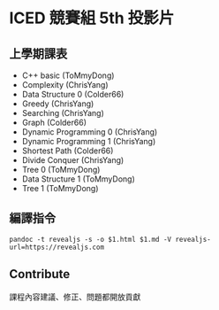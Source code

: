 # ICED 競賽組 5th 投影片

## 上學期課表

- C++ basic	            (ToMmyDong)
- Complexity	        (ChrisYang)
- Data Structure 0	    (Colder66)
- Greedy	            (ChrisYang)
- Searching	            (ChrisYang)
- Graph             	(Colder66)
- Dynamic Programming 0	(ChrisYang)
- Dynamic Programming 1	(ChrisYang)
- Shortest Path	        (Colder66)
- Divide Conquer	    (ChrisYang)
- Tree 0	            (ToMmyDong)
- Data Structure 1	    (ToMmyDong)
- Tree 1	            (ToMmyDong)

## 編譯指令

```
pandoc -t revealjs -s -o $1.html $1.md -V revealjs-url=https://revealjs.com
```

## Contribute

課程內容建議、修正、問題都開放貢獻